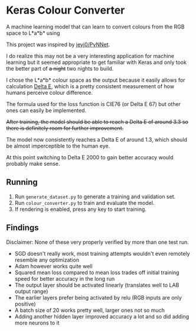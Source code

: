 # Keras Colour Converter
A machine learning model that can learn to convert colours 
from the RGB space to L\*a\*b\* using 

This project was inspired by [jeyj0/PyNNet](https://github.com/jeyj0/PyNNet).

I do realize this may not be a very interesting application for machine learning
but it seemed appropriate to get familiar with Keras and only took the better
part of ~~a night~~ two nights to build.

I chose the L\*a\*b\* colour space as the output because it easily allows 
for calculation [Delta E](https://zschuessler.github.io/DeltaE/learn/),
which is a pretty consistent measurement of how humans perceive colour difference.

The formula used for the loss function is CIE76 (or Delta E 67)
but other ones can easily be implemented.

~~After training, the model should be able to reach a Delta E of around 3.3 so there is
definitely room for further improvement.~~

The model now consistently reaches a Delta E of around 1.3, which should be almost
imperceptible to the human eye.

At this point switching to Delta E 2000 to gain better accuracy would probably
make sense.

## Running
1. Run `generate_dataset.py` to generate a training and validation set.
2. Run `colour_converter.py` to train and evaluate the model.
3. If rendering is enabled, press any key to start training.

## Findings
Disclaimer: None of these very properly verified by more than one test run.

* SGD doesn't really work, most training attempts wouldn't even remotely
resemble any optimization
* Adam however works quite well
* Squared mean loss compared to mean loss trades off initial training speed
for better accuracy in the long run
* The output layer should be activated linearly (translates well to LAB output range)
* The earlier layers prefer being activated by relu (RGB inputs are only positive)
* A batch size of 20 works pretty well, larger ones not so much
* Adding another hidden layer improved accuracy a lot and so did adding more
neurons to it